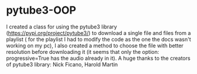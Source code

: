 # pytube3-OOP
I created a class for using the pytube3 library (https://pypi.org/project/pytube3/) to download a single file and files from a playlist ( for the playlist I had  to modify the code as the one the docs wasn't working on my pc), I also created a method to choose the file with better resolution before downloading it (it seems that only the option: progressive=True has the audio already in it). A huge thanks to the creators of pytube3 library: Nick Ficano, Harold Martin
